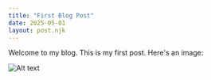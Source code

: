 ```yaml
---
title: "First Blog Post"
date: 2025-05-01
layout: post.njk
---
```


Welcome to my blog. This is my first post. Here's an image:

![Alt text](./image1.jpg)
